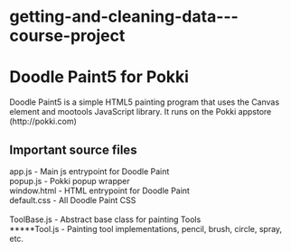 getting-and-cleaning-data---course-project
==========================================
<h1>Doodle Paint5 for Pokki</h1>
Doodle Paint5 is a simple HTML5 painting program that uses the Canvas element and mootools JavaScript library.
It runs on the Pokki appstore (http://pokki.com)
 
<h2>Important source files</h2>
app.js - Main js entrypoint for Doodle Paint<br />
popup.js - Pokki popup wrapper<br />
window.html - HTML entrypoint for Doodle Paint<br />
default.css - All Doodle Paint CSS<br />
<br />
ToolBase.js - Abstract base class for painting Tools<br />
*****Tool.js - Painting tool implementations, pencil, brush, circle, spray, etc.<br />
